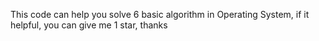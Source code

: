 This code can help you solve 6 basic algorithm in Operating System, if it helpful, you can give me 1 star, thanks
